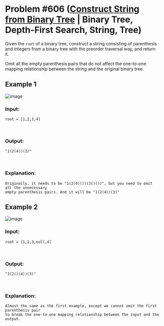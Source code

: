 # Problem #606 ([Construct String from Binary Tree](https://leetcode.com/problems/construct-string-from-binary-tree/) | Binary Tree, Depth-First Search, String, Tree)

Given the `root` of a binary tree, construct a string consisting of parenthesis and integers from a binary tree with the preorder traversal way, and return it.

Omit all the empty parenthesis pairs that do not affect the one-to-one mapping relationship between the string and the original binary tree.

## Example 1
![image](https://user-images.githubusercontent.com/89616705/188799689-fcafcbca-2df7-49f1-8180-ea19bc33a455.png)
### Input:

    root = [1,2,3,4]
<br/>

### Output:

    "1(2(4))(3)"
<br/>

### Explanation:

    Originally, it needs to be "1(2(4)())(3()())", but you need to omit all the unnecessary
    empty parenthesis pairs. And it will be "1(2(4))(3)"

## Example 2
![image](https://user-images.githubusercontent.com/89616705/188799923-1c6379b1-cd03-4cac-8f93-4199969dd510.png)

### Input:

    root = [1,2,3,null,4]
<br/>

### Output:

    "1(2()(4))(3)"
<br/>

### Explanation:

    Almost the same as the first example, except we cannot omit the first parenthesis pair
    to break the one-to-one mapping relationship between the input and the output.
